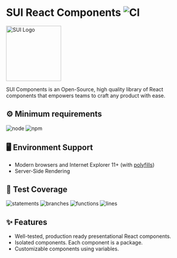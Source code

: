 # SUI React Components ![CI](https://github.com/SUI-Components/sui-components/workflows/CI/badge.svg)

<img src="https://avatars2.githubusercontent.com/u/13288987?s=200&v=4" alt="SUI Logo" width="150">

SUI Components is an Open-Source, high quality library of React components that empowers teams to craft any product with ease.

## ⚙️ Minimum requirements
![node](https://shields.io/badge/node-v16+-lightgray?logo=nodedotjs&logoWidth=20&style=for-the-badge)
![npm](https://shields.io/badge/npm-v7+-lightgrey?logo=npm&logoWidth=20&style=for-the-badge)

## 🖥 Environment Support

- Modern browsers and Internet Explorer 11+ (with [polyfills](https://github.com/SUI-Components/sui/tree/master/packages/sui-polyfills))
- Server-Side Rendering

## 🧪 Test Coverage

![statements](https://shields.io/badge/statements-72.14%25-orange)
![branches](https://shields.io/badge/branches-57.8%25-AA0000)
![functions](https://shields.io/badge/functions-59.07%25-AA0000)
![lines](https://shields.io/badge/lines-73.8%25-orange)

## ✨ Features

- Well-tested, production ready presentational React components.
- Isolated components. Each component is a package.
- Customizable components using variables.
